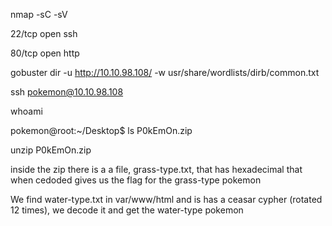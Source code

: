 nmap -sC -sV <ip>

22/tcp open ssh 

80/tcp open http 

gobuster dir -u http://10.10.98.108/ -w usr/share/wordlists/dirb/common.txt  

ssh pokemon@10.10.98.108 

whoami

pokemon@root:~/Desktop$ ls
P0kEmOn.zip


unzip P0kEmOn.zip 

inside the zip there is a a file, grass-type.txt, that has hexadecimal that when cedoded gives us the flag for the grass-type pokemon

We find water-type.txt in var/www/html and is has a ceasar cypher (rotated 12 times), we decode it and get the water-type pokemon

